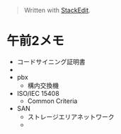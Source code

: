 > Written with [StackEdit](https://stackedit.io/).

# 午前2メモ

- コードサイニング証明書
- 
- pbx 
	- 構内交換機
- ISO/IEC 15408
	- Common Criteria
- SAN
	- ストレージエリアネットワーク
	- 

<!--stackedit_data:
eyJoaXN0b3J5IjpbLTc4OTkzMzUyOSwtMTAxNzU5NTc0NSw3Mz
A5OTgxMTZdfQ==
-->
